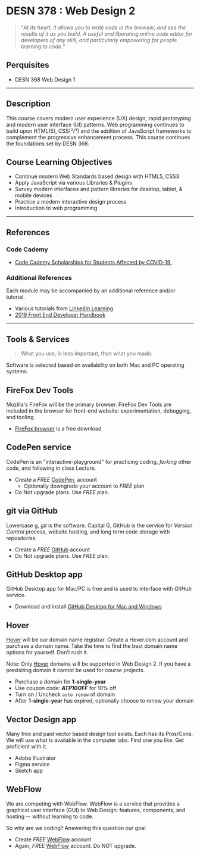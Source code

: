 # DESN 378 : Web Design 2

> "_At its heart, it allows you to write code in the browser, and see the results of it as you build. A useful and liberating online code editor for developers of any skill, and particularly empowering for people learning to code._"

## Perquisites
  - DESN 368 Web Design 1

---- 

## Description
This course covers modern user experience (UX) design, rapid prototyping and modern user interface 
(UI) patterns. Web programming continues to build upon HTML(5), CSS(²/³) and the addition of JavaScript frameworks to complement the progressive enhancement process. This course continues the foundations set by DESN 368.

## Course Learning Objectives
* Continue modern Web Standards based design with HTML5, CSS3
* Apply JavaScript via various Libraries & Plugins
* Survey modern interfaces and pattern libraries for desktop, tablet, & mobile devices
* Practice a modern interactive design process
* Introduction to web programming 

---- 
## References
### Code Cademy
* [Code Cademy  Scholarships for Students Affected by COVID-19 ](https://pro.codecademy.com/learn-from-home/?utm_source=lfhh_landingpage&utm_medium=referral&utm_campaign=learn_from_home)

### Additional References
Each module may be accompanied by an additional reference and/or tutorial. 

* Various tutorials from [LinkedIn Learning](https://login.ewu.edu/cas/login?service=http://www.lynda.com/portal/ewu)
* [2019 Front End Developer Handbook](https://frontendmasters.com/books/front-end-handbook/2019/)

---- 


## Tools & Services

> What you use, is less important, than what you made.

Software is selected based on availability on both Mac and PC operating systems. 

## FireFox Dev Tools

Mozilla's FireFox will be the primary browser. FireFox Dev Tools are included in the browser for front-end website: experimentation, debugging, and tooling.

* [FireFox browser](https://www.mozilla.org) is a free download

## CodePen service
CodePen is an "interactive-playground" for practicing coding, _forking_ other code, and following in class Lecture.  

* Create a *FREE* [CodePen ](https://codepen.io/pro/) account
	* Optionally downgrade your account to *FREE* plan
* Do Not upgrade plans. Use *FREE* plan. 

## git via GitHub
Lowercase g, _git_ is the software. Capital G, GitHub is the service for _Version Control_ process, website hosting, and long term code storage with _repositories_. 

* Create a *FREE* [GitHub](https://github.com) account
* Do Not upgrade plans. Use *FREE* plan. 

## GitHub Desktop app
GitHub Desktop app for Mac/PC is free and is used to interface with _GitHub_ service.

* Download and install [GitHub Desktop for Mac and Windows](http://mac.github.com/)

## Hover
[Hover](https://www.hover.com/) will be our domain name registrar. Create a Hover.com account and purchase a domain name. Take the time to find the best domain name options for yourself. Don’t rush it. 

Note: Only [Hover](https://www.hover.com/) domains will be supported in Web Design 2. If you have a prexisiting domain it cannot be used for course projects. 

* Purchase a domain for **1-single-year**
 * Use coupon code: **_ATP10OFF_** for 10% off
* Turn on / Uncheck `auto renew` of domain
* After **1-single-year** has expired, optionally choose to renew your domain

## Vector Design app
Many free and paid vector based design tool exists. Each has its Pros/Cons. We will use what is available in the computer labs. Find one you like. Get proficient with it. 

* Adobe Illustrator
* Figma service
* Sketch app

## WebFlow
We are competing with WebFlow. WebFlow is a service that provides a graphical user interface (GUI) to Web Design:  features, components, and hosting -- without learning to code. 

So why are we coding? Answering this question our goal. 

* Create *FREE* [WebFlow](http://webflow.com) account
* Again, *FREE* [WebFlow](http://webflow.com) account. Do NOT upgrade. 